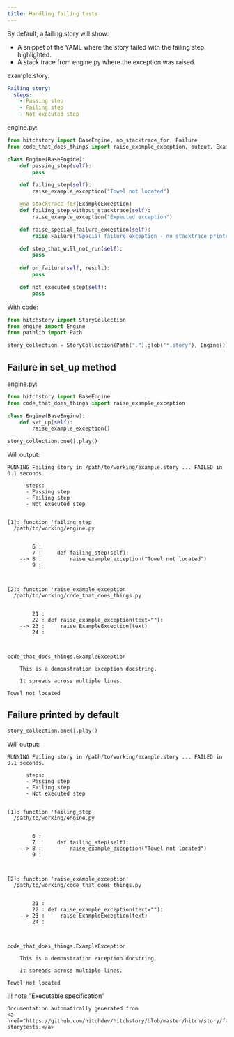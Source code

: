 ```yaml
---
title: Handling failing tests
---
```




By default, a failing story will show:

* A snippet of the YAML where the story failed with the failing step highlighted.
* A stack trace from engine.py where the exception was raised.




example.story:

```yaml
Failing story:
  steps:
    - Passing step
    - Failing step
    - Not executed step
```
engine.py:

```python
from hitchstory import BaseEngine, no_stacktrace_for, Failure
from code_that_does_things import raise_example_exception, output, ExampleException

class Engine(BaseEngine):
    def passing_step(self):
        pass

    def failing_step(self):
        raise_example_exception("Towel not located")

    @no_stacktrace_for(ExampleException)
    def failing_step_without_stacktrace(self):
        raise_example_exception("Expected exception")

    def raise_special_failure_exception(self):
        raise Failure("Special failure exception - no stacktrace printed!")

    def step_that_will_not_run(self):
        pass
        
    def on_failure(self, result):
        pass

    def not_executed_step(self):
        pass
```

With code:

```python
from hitchstory import StoryCollection
from engine import Engine
from pathlib import Path

story_collection = StoryCollection(Path(".").glob("*.story"), Engine())

```




## Failure in set_up method





engine.py:

```python
from hitchstory import BaseEngine
from code_that_does_things import raise_example_exception

class Engine(BaseEngine):
    def set_up(self):
        raise_example_exception()
```




```python
story_collection.one().play()
```

Will output:
```
RUNNING Failing story in /path/to/working/example.story ... FAILED in 0.1 seconds.

      steps:
      - Passing step
      - Failing step
      - Not executed step


[1]: function 'failing_step'
  /path/to/working/engine.py


        6 :
        7 :     def failing_step(self):
    --> 8 :         raise_example_exception("Towel not located")
        9 :



[2]: function 'raise_example_exception'
  /path/to/working/code_that_does_things.py


        21 :
        22 : def raise_example_exception(text=""):
    --> 23 :     raise ExampleException(text)
        24 :



code_that_does_things.ExampleException

    This is a demonstration exception docstring.

    It spreads across multiple lines.

Towel not located
```





## Failure printed by default







```python
story_collection.one().play()
```

Will output:
```
RUNNING Failing story in /path/to/working/example.story ... FAILED in 0.1 seconds.

      steps:
      - Passing step
      - Failing step
      - Not executed step


[1]: function 'failing_step'
  /path/to/working/engine.py


        6 :
        7 :     def failing_step(self):
    --> 8 :         raise_example_exception("Towel not located")
        9 :



[2]: function 'raise_example_exception'
  /path/to/working/code_that_does_things.py


        21 :
        22 : def raise_example_exception(text=""):
    --> 23 :     raise ExampleException(text)
        24 :



code_that_does_things.ExampleException

    This is a demonstration exception docstring.

    It spreads across multiple lines.

Towel not located
```










!!! note "Executable specification"

    Documentation automatically generated from 
    <a href="https://github.com/hitchdev/hitchstory/blob/master/hitch/story/failure.story">failure.story
    storytests.</a>

